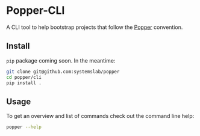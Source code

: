 # Popper-CLI

A CLI tool to help bootstrap projects that follow the 
[Popper](https://github.com/systemslab/popper) convention.

## Install

`pip` package coming soon. In the meantime:

```bash
git clone git@github.com:systemslab/popper
cd popper/cli
pip install .
```

## Usage

To get an overview and list of commands check out the command line 
help:

```bash
popper --help
```
